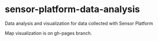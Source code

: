 # sensor-platform-data-analysis
Data analysis and visualization for data collected with Sensor Platform

Map visualization is on gh-pages branch.
